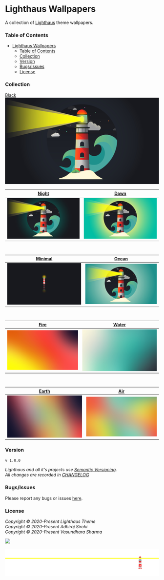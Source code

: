 # Lighthaus Wallpapers
A collection of [Lighthaus](https://github.com/lighthaus-theme/lighthaus) theme wallpapers.

### Table of Contents
- [Lighthaus Wallpapers](#lighthaus-wallpapers)
    - [Table of Contents](#table-of-contents)
    - [Collection](#collection)
    - [Version](#version)
    - [Bugs/Issues](#bugsissues)
    - [License](#license)


### Collection
[Black](https://imgur.com/a/228cjLF)
![black](https://raw.githubusercontent.com/lighthaus-theme/wallpapers/master/src/Black-1920x1080.jpg)
</br>

[Night](https://imgur.com/a/mUvebg0)            |  [Dawn](https://imgur.com/a/N6z90RU)
:-------------------------:|:-------------------------:
![night](https://raw.githubusercontent.com/lighthaus-theme/wallpapers/master/src/Night-1920x1080.jpg)  |  ![dawn](https://raw.githubusercontent.com/lighthaus-theme/wallpapers/master/src/Dawn-1920x1080.jpg)
</br>

[Minimal](https://imgur.com/a/ZVr2fVj)            |  [Ocean](https://imgur.com/a/EUc75Va)
:-------------------------:|:-------------------------:
![black](https://raw.githubusercontent.com/lighthaus-theme/wallpapers/master/src/mini%201920x1080.jpg)  |  ![ocean](https://raw.githubusercontent.com/lighthaus-theme/wallpapers/master/src/Ocean-1920x1080.jpg)
</br>

[Fire](https://imgur.com/a/WAmLpnl)            |  [Water](https://imgur.com/a/BosNHsT)
:-------------------------:|:-------------------------:
![fire](https://raw.githubusercontent.com/lighthaus-theme/wallpapers/master/src/Fire-1920x1080.jpg)  |  ![water](https://raw.githubusercontent.com/lighthaus-theme/wallpapers/master/src/Water-1920x1080.jpg)
</br>

[Earth](https://imgur.com/a/dCf4EYv)            |  [Air](https://imgur.com/a/TGkbnpy)
:-------------------------:|:-------------------------:
![earth](https://raw.githubusercontent.com/lighthaus-theme/wallpapers/master/src/Earth%20-1920x1080.jpg) |  ![air](https://raw.githubusercontent.com/lighthaus-theme/wallpapers/master/src/Air-1920x1080.jpg)


### Version
```
v 1.0.0
```

_Lighthaus and all it's projects use [Semantic Versioning](https://semver.org/)._ <br/>
_All changes are recorded in [CHANGELOG](https://github.com/lighthaus-theme/wallpapers/blob/master/CHANGELOG.md)_

### Bugs/Issues
Please report any bugs or issues [here](https://github.com/lighthaus-theme/wallpapers/issues).

### License 

_Copyright © 2020-Present Lighthaus Theme_<br>
_Copyright © 2020-Present Adhiraj Sirohi_<br>
_Copyright © 2020-Present Vasundhara Sharma_

<p align="left"><a href="https://github.com/lighthaus-theme/wallpapers/blob/master/LICENSE"><img src="https://img.shields.io/static/v1.svg??style=flat&logo=appveyore&label=License&message=MIT&colorA=1C918A&colorB=50C16E"/></a></p>

<p align="center"><img src="https://raw.githubusercontent.com/lighthaus-theme/lighthaus/9e5cf66db03fc3e183e6cfbf7c4c04263a4f23df/ImageResources/lighthaus-border.svg"><p>

